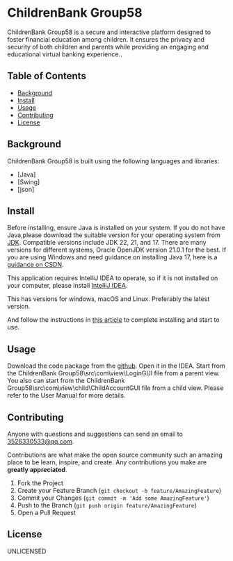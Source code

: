 # ChildrenBank Group58

ChildrenBank Group58 is a secure and interactive platform designed to foster financial education among children. It ensures the privacy and security of both children and parents while providing an engaging and educational virtual banking experience..


## Table of Contents
- [Background](#background)
- [Install](#install)
- [Usage](#usage)
- [Contributing](#contributing)
- [License](#license)


## Background
ChildrenBank Group58 is built using the following languages and libraries:

* [Java]
* [Swing]
* [json]

## Install
Before installing, ensure Java is installed on your system. 
If you do not have Java,please download the suitable version for your operating system from [JDK](https://www.oracle.com/cn/java/technologies/downloads/).
Compatible versions include JDK 22, 21, and 17.
There are many versions for different systems, Oracle OpenJDK version 21.0.1 for the best.
If you are using Windows and need guidance on installing Java 17, here is a [guidance on CSDN](https://blog.csdn.net/weixin_62825199/article/details/129750398).

This application requires IntelliJ IDEA to operate, so if it is not installed on your computer, please install  [IntelliJ IDEA](https://www.jetbrains.com/zh-cn/idea/download/download-thanks.html?platform=windows).

This has versions for windows, macOS and Linux.
Preferably the latest version.

And follow the instructions in  [this article](https://blog.csdn.net/2301_76161259/article/details/133806233) to complete installing and start to use.

## Usage
Download the code package from the [github](https://github.com/whitesly7/software-coursework-G58/tree/main/ChildrenBankGroup58).
Open it in the IDEA.
Start from the ChildrenBank Group58\src\com\view\LoginGUI file from a parent view.
You also can start from the ChildrenBank Group58\src\com\view\child\ChildAccountGUI file from a child view.
Please refer to the User Manual for more details.

## Contributing
Anyone with questions and suggestions can send an email to 3526330533@qq.com.

Contributions are what make the open source community such an amazing place to be learn, inspire, and create. Any contributions you make are **greatly appreciated**.

1. Fork the Project
2. Create your Feature Branch (`git checkout -b feature/AmazingFeature`)
3. Commit your Changes (`git commit -m 'Add some AmazingFeature'`)
4. Push to the Branch (`git push origin feature/AmazingFeature`)
5. Open a Pull Request


## License
UNLICENSED
